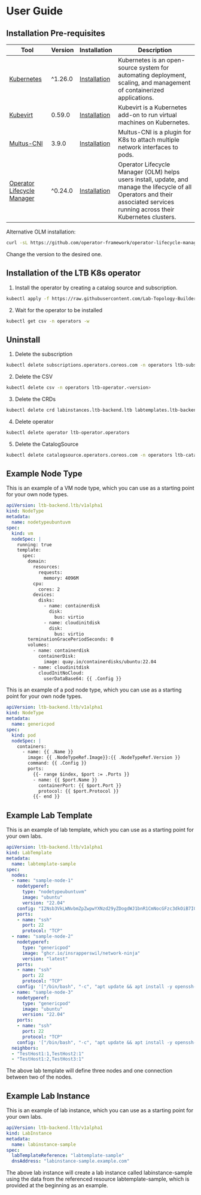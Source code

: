 # User Guide

## Installation Pre-requisites

| Tool | Version | Installation | Description |
| ---- | ------- | ------------ | ----------- |
|[Kubernetes](https://kubernetes.io/)| ^1.26.0 | [Installation](https://kubernetes.io/docs/setup/)| Kubernetes is an open-source system for automating deployment, scaling, and management of containerized applications. |
|[Kubevirt](https://kubevirt.io/) | 0.59.0 | [Installation](https://kubevirt.io/user-guide/#/installation/installation) | Kubevirt is a Kubernetes add-on to run virtual machines on Kubernetes. |
|[Multus-CNI](https://github.com/k8snetworkplumbingwg/multus-cni)| 3.9.0 |  [Installation](https://github.com/k8snetworkplumbingwg/multus-cni/blob/master/docs/quickstart.md)| Multus-CNI is a plugin for K8s to attach multiple network interfaces to pods. |
|[Operator Lifecycle Manager](https://olm.operatorframework.io/)| ^0.24.0 | [Installation](https://github.com/operator-framework/operator-lifecycle-manager/blob/master/doc/install/install.md) | Operator Lifecycle Manager (OLM) helps users install, update, and manage the lifecycle of all Operators and their associated services running across their Kubernetes clusters. |

Alternative OLM installation:

```sh
curl -sL https://github.com/operator-framework/operator-lifecycle-manager/releases/download/v0.25.0/install.sh | bash -s v0.25.0
```

Change the version to the desired one.

## Installation of the LTB K8s operator

1. Install the operator by creating a catalog source and subscription.
```sh
kubectl apply -f https://raw.githubusercontent.com/Lab-Topology-Builder/LTB-K8s-Backend/main/install/catalogsource.yaml -f https://raw.githubusercontent.com/Lab-Topology-Builder/LTB-K8s-Backend/main/install/subscription.yaml
```

2. Wait for the operator to be installed
```sh
kubectl get csv -n operators -w
```

## Uninstall

1. Delete the subscription
```sh
kubectl delete subscriptions.operators.coreos.com -n operators ltb-subscription
```

2. Delete the CSV
```sh
kubectl delete csv -n operators ltb-operator.<version>
```

3. Delete the CRDs
```sh
kubectl delete crd labinstances.ltb-backend.ltb labtemplates.ltb-backend.ltb nodetypes.ltb-backend.ltb
```

4. Delete operator
```sh
kubectl delete operator ltb-operator.operators
```

5. Delete the CatalogSource
```sh
kubectl delete catalogsource.operators.coreos.com -n operators ltb-catalog
```

## Example Node Type

This is an example of a VM node type, which you can use as a starting point for your own node types.

```yaml
apiVersion: ltb-backend.ltb/v1alpha1
kind: NodeType
metadata:
  name: nodetypeubuntuvm
spec:
  kind: vm
  nodeSpec: |
    running: true
    template:
      spec:
        domain:
          resources:
            requests:
              memory: 4096M
          cpu:
            cores: 2
          devices:
            disks:
              - name: containerdisk
                disk:
                  bus: virtio
              - name: cloudinitdisk
                disk:
                  bus: virtio
        terminationGracePeriodSeconds: 0
        volumes:
          - name: containerdisk
            containerDisk:
              image: quay.io/containerdisks/ubuntu:22.04
          - name: cloudinitdisk
            cloudInitNoCloud:
              userDataBase64: {{ .Config }}
```

This is an example of a pod node type, which you can use as a starting point for your own node types.

```yaml
apiVersion: ltb-backend.ltb/v1alpha1
kind: NodeType
metadata:
  name: genericpod
spec:
  kind: pod
  nodeSpec: |
    containers:
      - name: {{ .Name }}
        image: {{ .NodeTypeRef.Image}}:{{ .NodeTypeRef.Version }}
        command: {{ .Config }}
        ports:
          {{- range $index, $port := .Ports }}
          - name: {{ $port.Name }}
            containerPort: {{ $port.Port }}
            protocol: {{ $port.Protocol }}
          {{- end }}
```

## Example Lab Template

This is an example of lab template, which you can use as a starting point for your own labs.

```yaml
apiVersion: ltb-backend.ltb/v1alpha1
kind: LabTemplate
metadata:
  name: labtemplate-sample
spec:
  nodes:
  - name: "sample-node-1"
    nodetyperef:
      type: "nodetypeubuntuvm"
      image: "ubuntu"
      version: "22.04"
    config: "I2Nsb3VkLWNvbmZpZwpwYXNzd29yZDogdWJ1bnR1CmNocGFzc3dkOiB7IGV4cGlyZTogRmFsc2UgfQpzc2hfcHdhdXRoOiBUcnVlCnBhY2thZ2VzOgogLSBxZW11LWd1ZXN0LWFnZW50CiAtIGNtYXRyaXgKcnVuY21kOgogLSBbIHN5c3RlbWN0bCwgc3RhcnQsIHFlbXUtZ3Vlc3QtYWdlbnQgXQo="
    ports:
    - name: "ssh"
      port: 22
      protocol: "TCP"
  - name: "sample-node-2"
    nodetyperef:
      type: "genericpod"
      image: "ghcr.io/insrapperswil/network-ninja"
      version: "latest"
    ports:
    - name: "ssh"
      port: 22
      protocol: "TCP"
    config: '["/bin/bash", "-c", "apt update && apt install -y openssh-server && service ssh start && sleep 365d"]'
  - name: "sample-node-3"
    nodetyperef:
      type: "genericpod"
      image: "ubuntu"
      version: "22.04"
    ports:
    - name: "ssh"
      port: 22
      protocol: "TCP"
    config: '["/bin/bash", "-c", "apt update && apt install -y openssh-server && service ssh start && sleep 365d"]'
  neighbors:
  - "TestHost1:1,TestHost2:1"
  - "TestHost1:2,TestHost3:1"

```

The above lab template will define three nodes and one connection between two of the nodes.

## Example Lab Instance

This is an example of lab instance, which you can use as a starting point for your own labs.

```yaml
apiVersion: ltb-backend.ltb/v1alpha1
kind: LabInstance
metadata:
  name: labinstance-sample
spec:
  labTemplateReference: "labtemplate-sample"
  dnsAddress: "labinstance-sample.example.com"
```

The above lab instance will create a lab instance called labinstance-sample using the data from the referenced resource labtemplate-sample, which is provided at the beginning as an example.
